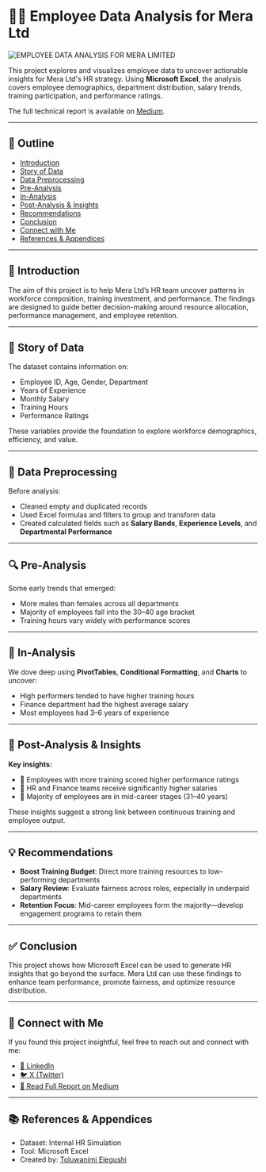 # 🧑‍💼 Employee Data Analysis for Mera Ltd


![EMPLOYEE DATA ANALYSIS FOR MERA LIMITED](https://github.com/user-attachments/assets/0f775183-e6fd-43cf-a0d0-bc7c137f05be)


This project explores and visualizes employee data to uncover actionable insights for Mera Ltd's HR strategy. Using **Microsoft Excel**, the analysis covers employee demographics, department distribution, salary trends, training participation, and performance ratings.

The full technical report is available on [Medium](https://medium.com/@toluwanimielegushi/employee-data-analysis-for-mera-ltd-technical-report-e4143f518a0b).

---

## 📑 Outline

- [Introduction](#introduction)
- [Story of Data](#story-of-data)
- [Data Preprocessing](#data-preprocessing)
- [Pre-Analysis](#pre-analysis)
- [In-Analysis](#in-analysis)
- [Post-Analysis & Insights](#post-analysis--insights)
- [Recommendations](#recommendations)
- [Conclusion](#conclusion)
- [Connect with Me](#connect-with-me)
- [References & Appendices](#references--appendices)

---

## 🧩 Introduction

The aim of this project is to help Mera Ltd’s HR team uncover patterns in workforce composition, training investment, and performance. The findings are designed to guide better decision-making around resource allocation, performance management, and employee retention.

---

## 📘 Story of Data

The dataset contains information on:

- Employee ID, Age, Gender, Department
- Years of Experience
- Monthly Salary
- Training Hours
- Performance Ratings

These variables provide the foundation to explore workforce demographics, efficiency, and value.

---

## 🧹 Data Preprocessing

Before analysis:

- Cleaned empty and duplicated records
- Used Excel formulas and filters to group and transform data
- Created calculated fields such as **Salary Bands**, **Experience Levels**, and **Departmental Performance**

---

## 🔍 Pre-Analysis

Some early trends that emerged:

- More males than females across all departments
- Majority of employees fall into the 30–40 age bracket
- Training hours vary widely with performance scores

---

## 🧠 In-Analysis

We dove deep using **PivotTables**, **Conditional Formatting**, and **Charts** to uncover:

- High performers tended to have higher training hours
- Finance department had the highest average salary
- Most employees had 3–6 years of experience

---

## 📌 Post-Analysis & Insights

**Key insights:**

- 🌟 Employees with more training scored higher performance ratings
- 💼 HR and Finance teams receive significantly higher salaries
- 🧓 Majority of employees are in mid-career stages (31–40 years)

These insights suggest a strong link between continuous training and employee output.

---

## 💡 Recommendations

- **Boost Training Budget**: Direct more training resources to low-performing departments
- **Salary Review**: Evaluate fairness across roles, especially in underpaid departments
- **Retention Focus**: Mid-career employees form the majority—develop engagement programs to retain them

---

## ✅ Conclusion

This project shows how Microsoft Excel can be used to generate HR insights that go beyond the surface. Mera Ltd can use these findings to enhance team performance, promote fairness, and optimize resource distribution.

---

## 🤝 Connect with Me

If you found this project insightful, feel free to reach out and connect with me:

- [🔗 LinkedIn](https://www.linkedin.com/in/toluwanimielegushi/)
- [🐦 X (Twitter)](https://twitter.com/demibolt_)
- [📄 Read Full Report on Medium](https://medium.com/@toluwanimielegushi/employee-data-analysis-for-mera-ltd-technical-report-e4143f518a0b)

---

## 📚 References & Appendices

- Dataset: Internal HR Simulation
- Tool: Microsoft Excel
- Created by: [Toluwanimi Elegushi](https://www.linkedin.com/in/toluwanimielegushi/)

